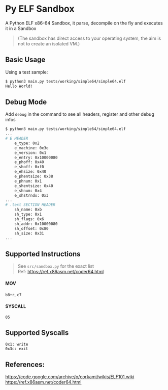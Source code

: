 # Py ELF Sandbox

A Python ELF x86-64 Sandbox, it parse, decompile on the fly and executes it in a Sandbox
> (The sandbox has direct access to your operating system, the aim is not to create an isolated VM.)

## Basic Usage

Using a test sample:

```bash
$ python3 main.py tests/working/simple64/simple64.elf
Hello World!
```

## Debug Mode

Add `debug` in the command to see all headers, register and other debug infos
```bash
$ python3 main.py tests/working/simple64/simple64.elf
...
# E HEADER
    e_type: 0x2
    e_machine: 0x3e
    e_version: 0x1
    e_entry: 0x10000080
    e_phoff: 0x40
    e_shoff: 0xf0
    e_ehsize: 0x40
    e_phentsize: 0x38
    e_phnum: 0x1
    e_shentsize: 0x40
    e_shnum: 0x4
    e_shstrndx: 0x3
...
# .text SECTION HEADER
    sh_name: 0xb
    sh_type: 0x1
    sh_flags: 0x6
    sh_addr: 0x10000080
    sh_offset: 0x80
    sh_size: 0x31
...
```

## Supported Instructions

> See `src/sandbox.py` for the exact list  
> Ref: https://ref.x86asm.net/coder64.html

#### MOV
`b8+r`, `c7`

#### SYSCALL
`05`

## Supported Syscalls

```
0x1: write
0x3c: exit
```

## References:
https://code.google.com/archive/p/corkami/wikis/ELF101.wiki  
https://ref.x86asm.net/coder64.html
